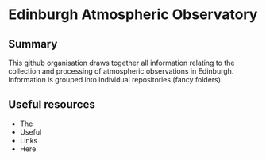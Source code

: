 # Edinburgh Atmospheric Observatory

## Summary
This github organisation draws together all information relating to the collection and processing of atmospheric observations in Edinburgh. Information is grouped into individual repositories (fancy folders). 

## Useful resources
- The
- Useful
- Links
- Here
